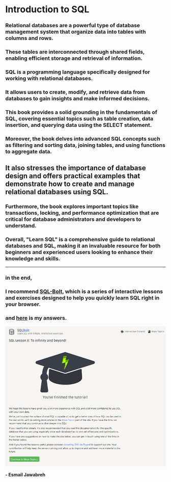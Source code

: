 # Introduction to SQL

### Relational databases are a powerful type of database management system that organize data into tables with columns and rows.
### These tables are interconnected through shared fields, enabling efficient storage and retrieval of information.

### SQL is a programming language specifically designed for working with relational databases. 
### It allows users to create, modify, and retrieve data from databases to gain insights and make informed decisions. 
### This book provides a solid grounding in the fundamentals of SQL, covering essential topics such as table creation, data insertion, and querying data using the SELECT statement.

### Moreover, the book delves into advanced SQL concepts such as filtering and sorting data, joining tables, and using functions to aggregate data. 
## It also stresses the importance of database design and offers practical examples that demonstrate how to create and manage relational databases using SQL.

### Furthermore, the book explores important topics like transactions, locking, and performance optimization that are critical for database administrators and developers to understand.

### Overall, "Learn SQL" is a comprehensive guide to relational databases and SQL, making it an invaluable resource for both beginners and experienced users looking to enhance their knowledge and skills.
---

### in the end, 
### I recommend [SQL-Bolt](https://sqlbolt.com/), which is a series of interactive lessons and exercises designed to help you quickly learn SQL right in your browser.
### and [here](https://github.com/Esmail-Jawabreh/SQL-Bolt) is my answers.
![END](./END.png)



**- Esmail Jawabreh**